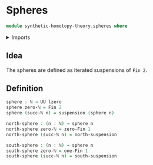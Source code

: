 # Spheres

```agda
module synthetic-homotopy-theory.spheres where
```

<details><summary>Imports</summary>

```agda
open import elementary-number-theory.natural-numbers

open import foundation.universe-levels

open import synthetic-homotopy-theory.suspensions-of-types

open import univalent-combinatorics.standard-finite-types
```

</details>

## Idea

The spheres are defined as iterated suspensions of `Fin 2`.

## Definition

```agda
sphere : ℕ → UU lzero
sphere zero-ℕ = Fin 2
sphere (succ-ℕ n) = suspension (sphere n)

north-sphere : (n : ℕ) → sphere n
north-sphere zero-ℕ = zero-Fin 1
north-sphere (succ-ℕ n) = north-suspension

south-sphere : (n : ℕ) → sphere n
south-sphere zero-ℕ = one-Fin 1
south-sphere (succ-ℕ n) = south-suspension
```
